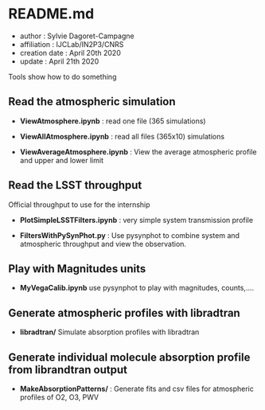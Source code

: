 # README.md

- author : Sylvie Dagoret-Campagne
- affiliation : IJCLab/IN2P3/CNRS
- creation date : April 20th 2020
- update : April 21th 2020


Tools show how to do something

## Read the atmospheric simulation

- **ViewAtmosphere.ipynb** : read one file (365 simulations)	

- **ViewAllAtmosphere.ipynb** : read all files (365x10) simulations

- **ViewAverageAtmosphere.ipynb** : View the average atmospheric profile and upper and lower limit


## Read the LSST throughput

Official throughput to use for the internship

- **PlotSimpleLSSTFilters.ipynb** : very simple system transmission profile

- **FiltersWithPySynPhot.py** : Use pysynphot to combine system and atmospheric throughput and view the observation.

## Play with Magnitudes units
 - **MyVegaCalib.ipynb** use pysynphot to play with magnitudes, counts,....

 
## Generate atmospheric profiles with libradtran

- **libradtran/**
Simulate absorption profiles with libradtran

## Generate individual molecule absorption profile from librandtran output

- **MakeAbsorptionPatterns/** : Generate fits and csv files for atmospheric profiles of O2, O3, PWV
